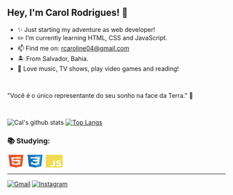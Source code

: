 ## Hey, I'm Carol Rodrigues! :star2:

- ✨ Just starting my adventure as web developer!
- ✏️ I’m currently learning HTML, CSS and JavaScript.
- 📫 Find me on: rcaroline04@gmail.com
- 🏝️ From Salvador, Bahia.
- 💖 Love music, TV shows, play video games and reading!

<br>

"Você é o único representante do seu sonho na face da Terra." 🚀

<br>

![Cal's github stats](https://github-readme-stats.vercel.app/api?username=calrodrigues&show_icons=true&theme=tokyonight&include_all_commits=true&count_private=true)
[![Top Langs](https://github-readme-stats.vercel.app/api/top-langs/?username=calrodrigues&layout=compact&langs_count=7&theme=tokyonight)](https://github.com/calrodrigues/github-readme-stats)

### 📚 Studying:

<div style="display: inline_block">
  <a href="https://github.com/CalRodrigues"><img align="center" alt="logo-HTML" height="30" width="40" src="https://raw.githubusercontent.com/devicons/devicon/master/icons/html5/html5-original.svg"></a>
  <a href="https://github.com/CalRodrigues"><img align="center" alt="logo-CSS" height="30" width="40" src="https://raw.githubusercontent.com/devicons/devicon/master/icons/css3/css3-original.svg"></a>
  <a href="https://github.com/CalRodrigues"><img align="center" alt="logo-Js" height="30" width="40" src="https://raw.githubusercontent.com/devicons/devicon/master/icons/javascript/javascript-plain.svg"></a>
 </div><hr>

[![Gmail](https://img.shields.io/badge/-Gmail-1A1B27?style=flat&labelColor=32344c&logo=Gmail&Color=white)](mailto:rcaroline04@gmail.com)
[![Instagram](https://img.shields.io/badge/-Instagram-1A1B27?style=flat&labelColor=32344c&logo=Instagram&Color=white)](https://instagram.com/rcaroline04)
